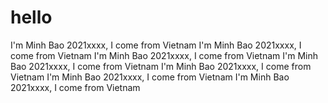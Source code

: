 # hello
I'm Minh Bao 2021xxxx, I come from Vietnam
I'm Minh Bao 2021xxxx, I come from Vietnam
I'm Minh Bao 2021xxxx, I come from Vietnam
I'm Minh Bao 2021xxxx, I come from Vietnam
I'm Minh Bao 2021xxxx, I come from Vietnam
I'm Minh Bao 2021xxxx, I come from Vietnam
I'm Minh Bao 2021xxxx, I come from Vietnam
